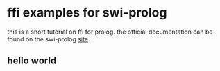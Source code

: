 # ffi examples for swi-prolog

this is a short tutorial on ffi for prolog.  the official documentation can be found on the swi-prolog [site](http://www.swi-prolog.org/pldoc/doc_for?object=section%28%27packages/pl2cpp.html%27%29).

## hello world
